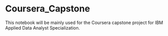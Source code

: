 # Coursera_Capstone
This notebook will be mainly used for the Coursera capstone project for IBM Applied Data Analyst Specialization.
